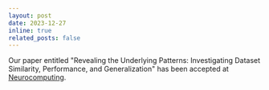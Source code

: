 ```yaml
---
layout: post
date: 2023-12-27
inline: true
related_posts: false
---
```


Our paper entitled "Revealing the Underlying Patterns: Investigating Dataset Similarity, Performance, and Generalization" has been accepted at <a href="https://www.sciencedirect.com/journal/neurocomputing">Neurocomputing</a>.